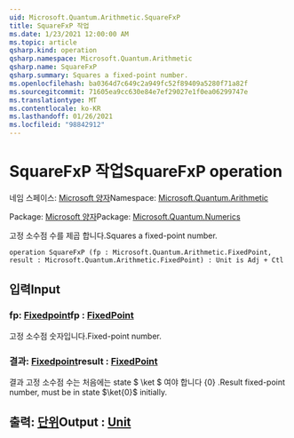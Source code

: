```yaml
---
uid: Microsoft.Quantum.Arithmetic.SquareFxP
title: SquareFxP 작업
ms.date: 1/23/2021 12:00:00 AM
ms.topic: article
qsharp.kind: operation
qsharp.namespace: Microsoft.Quantum.Arithmetic
qsharp.name: SquareFxP
qsharp.summary: Squares a fixed-point number.
ms.openlocfilehash: ba0364d7c649c2a949fc52f89409a5280f71a82f
ms.sourcegitcommit: 71605ea9cc630e84e7ef29027e1f0ea06299747e
ms.translationtype: MT
ms.contentlocale: ko-KR
ms.lasthandoff: 01/26/2021
ms.locfileid: "98842912"
---
```

# <a name="squarefxp-operation"></a><span data-ttu-id="fe59f-102">SquareFxP 작업</span><span class="sxs-lookup"><span data-stu-id="fe59f-102">SquareFxP operation</span></span>

<span data-ttu-id="fe59f-103">네임 스페이스: [Microsoft 양자](xref:Microsoft.Quantum.Arithmetic)</span><span class="sxs-lookup"><span data-stu-id="fe59f-103">Namespace: [Microsoft.Quantum.Arithmetic](xref:Microsoft.Quantum.Arithmetic)</span></span>

<span data-ttu-id="fe59f-104">Package: [Microsoft 양자](https://nuget.org/packages/Microsoft.Quantum.Numerics)</span><span class="sxs-lookup"><span data-stu-id="fe59f-104">Package: [Microsoft.Quantum.Numerics](https://nuget.org/packages/Microsoft.Quantum.Numerics)</span></span>


<span data-ttu-id="fe59f-105">고정 소수점 수를 제곱 합니다.</span><span class="sxs-lookup"><span data-stu-id="fe59f-105">Squares a fixed-point number.</span></span>

```qsharp
operation SquareFxP (fp : Microsoft.Quantum.Arithmetic.FixedPoint, result : Microsoft.Quantum.Arithmetic.FixedPoint) : Unit is Adj + Ctl
```


## <a name="input"></a><span data-ttu-id="fe59f-106">입력</span><span class="sxs-lookup"><span data-stu-id="fe59f-106">Input</span></span>

### <a name="fp--fixedpoint"></a><span data-ttu-id="fe59f-107">fp: [Fixedpoint](xref:Microsoft.Quantum.Arithmetic.FixedPoint)</span><span class="sxs-lookup"><span data-stu-id="fe59f-107">fp : [FixedPoint](xref:Microsoft.Quantum.Arithmetic.FixedPoint)</span></span>

<span data-ttu-id="fe59f-108">고정 소수점 숫자입니다.</span><span class="sxs-lookup"><span data-stu-id="fe59f-108">Fixed-point number.</span></span>


### <a name="result--fixedpoint"></a><span data-ttu-id="fe59f-109">결과: [Fixedpoint](xref:Microsoft.Quantum.Arithmetic.FixedPoint)</span><span class="sxs-lookup"><span data-stu-id="fe59f-109">result : [FixedPoint](xref:Microsoft.Quantum.Arithmetic.FixedPoint)</span></span>

<span data-ttu-id="fe59f-110">결과 고정 소수점 수는 처음에는 state $ \ket $ 여야 합니다 {0} .</span><span class="sxs-lookup"><span data-stu-id="fe59f-110">Result fixed-point number, must be in state $\ket{0}$ initially.</span></span>



## <a name="output--unit"></a><span data-ttu-id="fe59f-111">출력: [단위](xref:microsoft.quantum.lang-ref.unit)</span><span class="sxs-lookup"><span data-stu-id="fe59f-111">Output : [Unit](xref:microsoft.quantum.lang-ref.unit)</span></span>

